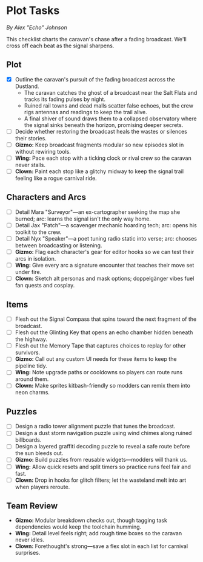 # Plot Tasks
*By Alex "Echo" Johnson*

This checklist charts the caravan's chase after a fading broadcast. We'll cross off each beat as the signal sharpens.

## Plot
- [x] Outline the caravan's pursuit of the fading broadcast across the Dustland.
  - The caravan catches the ghost of a broadcast near the Salt Flats and tracks its fading pulses by night.
  - Ruined rail towns and dead malls scatter false echoes, but the crew rigs antennas and readings to keep the trail alive.
  - A final shiver of sound draws them to a collapsed observatory where the signal sinks beneath the horizon, promising deeper secrets.
- [ ] Decide whether restoring the broadcast heals the wastes or silences their stories.
- [ ] **Gizmo:** Keep broadcast fragments modular so new episodes slot in without rewiring tools.
- [ ] **Wing:** Pace each stop with a ticking clock or rival crew so the caravan never stalls.
- [ ] **Clown:** Paint each stop like a glitchy midway to keep the signal trail feeling like a rogue carnival ride.

## Characters and Arcs
- [ ] Detail Mara "Surveyor"—an ex-cartographer seeking the map she burned; arc: learns the signal isn't the only way home.
- [ ] Detail Jax "Patch"—a scavenger mechanic hoarding tech; arc: opens his toolkit to the crew.
- [ ] Detail Nyx "Speaker"—a poet tuning radio static into verse; arc: chooses between broadcasting or listening.
- [ ] **Gizmo:** Flag each character's gear for editor hooks so we can test their arcs in isolation.
- [ ] **Wing:** Give every arc a signature encounter that teaches their move set under fire.
- [ ] **Clown:** Sketch alt personas and mask options; doppelgänger vibes fuel fan quests and cosplay.

## Items
- [ ] Flesh out the Signal Compass that spins toward the next fragment of the broadcast.
- [ ] Flesh out the Glinting Key that opens an echo chamber hidden beneath the highway.
- [ ] Flesh out the Memory Tape that captures choices to replay for other survivors.
- [ ] **Gizmo:** Call out any custom UI needs for these items to keep the pipeline tidy.
- [ ] **Wing:** Note upgrade paths or cooldowns so players can route runs around them.
- [ ] **Clown:** Make sprites kitbash-friendly so modders can remix them into neon charms.

## Puzzles
- [ ] Design a radio tower alignment puzzle that tunes the broadcast.
- [ ] Design a dust storm navigation puzzle using wind chimes along ruined billboards.
- [ ] Design a layered graffiti decoding puzzle to reveal a safe route before the sun bleeds out.
- [ ] **Gizmo:** Build puzzles from reusable widgets—modders will thank us.
- [ ] **Wing:** Allow quick resets and split timers so practice runs feel fair and fast.
- [ ] **Clown:** Drop in hooks for glitch filters; let the wasteland melt into art when players reroute.

## Team Review
- **Gizmo:** Modular breakdown checks out, though tagging task dependencies would keep the toolchain humming.
- **Wing:** Detail level feels right; add rough time boxes so the caravan never idles.
- **Clown:** Forethought's strong—save a flex slot in each list for carnival surprises.
